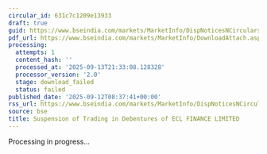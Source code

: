 ```yaml
---
circular_id: 631c7c1209e13933
draft: true
guid: https://www.bseindia.com/markets/MarketInfo/DispNoticesNCirculars.aspx?Noticeid={D090AE09-4728-41FF-B110-86585B44B8A2}&noticeno=20250912-40&dt=09/12/2025&icount=40&totcount=103&flag=0
pdf_url: https://www.bseindia.com/markets/MarketInfo/DownloadAttach.aspx?id=20250912-40&attachedId=
processing:
  attempts: 1
  content_hash: ''
  processed_at: '2025-09-13T21:33:08.128328'
  processor_version: '2.0'
  stage: download_failed
  status: failed
published_date: '2025-09-12T08:37:41+00:00'
rss_url: https://www.bseindia.com/markets/MarketInfo/DispNoticesNCirculars.aspx?Noticeid={D090AE09-4728-41FF-B110-86585B44B8A2}&noticeno=20250912-40&dt=09/12/2025&icount=40&totcount=103&flag=0
source: bse
title: Suspension of Trading in Debentures of ECL FINANCE LIMITED
---
```


Processing in progress...